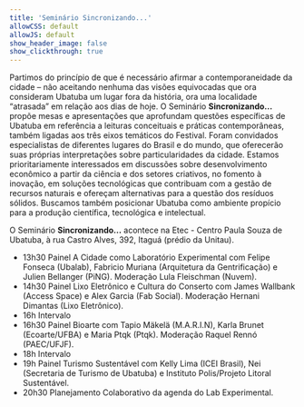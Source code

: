 ```yaml
---
title: 'Seminário Sincronizando...'
allowCSS: default
allowJS: default
show_header_image: false
show_clickthrough: true
---
```


Partimos do princípio de que é necessário afirmar a contemporaneidade da cidade – não aceitando nenhuma das visões equivocadas que ora consideram Ubatuba um lugar fora da história, ora uma localidade “atrasada” em relação aos dias de hoje. O Seminário **Sincronizando...** propõe mesas e apresentações que aprofundam questões específicas de Ubatuba em referência a leituras conceituais e práticas contemporâneas, também ligadas aos três eixos temáticos do Festival. Foram convidados especialistas de diferentes lugares do Brasil e do mundo, que oferecerão suas próprias interpretações sobre particularidades da cidade. Estamos prioritariamente interessados em discussões sobre desenvolvimento econômico a partir da ciência e dos setores criativos, no fomento à inovação, em soluções tecnológicas que contribuam com a gestão de recursos naturais e ofereçam alternativas para a questão dos resíduos sólidos. Buscamos também posicionar Ubatuba como ambiente propício para a produção científica, tecnológica e intelectual.

O Seminário **Sincronizando...**  acontece na Etec - Centro Paula Souza de Ubatuba, à rua Castro Alves, 392, Itaguá (prédio da Unitau).

- 13h30 Painel A Cidade como Laboratório Experimental com Felipe Fonseca (Ubalab), Fabricio Muriana (Arquitetura da Gentrificação) e Julien Bellanger (PiNG). Moderação Lula Fleischman (Nuvem).
- 14h30 Painel Lixo Eletrônico e Cultura do Conserto com James Wallbank (Access Space) e Alex Garcia (Fab Social). Moderação Hernani Dimantas (Lixo Eletrônico).
- 16h Intervalo
- 16h30 Painel Bioarte com Tapio Mäkelä (M.A.R.I.N), Karla Brunet (Ecoarte/UFBA) e Maria Ptqk (Ptqk). Moderação Raquel Rennó (PAEC/UFJF).
- 18h Intervalo
- 19h Painel Turismo Sustentável com Kelly Lima (ICEI Brasil), Nei (Secretaria de Turismo de Ubatuba) e Instituto Polis/Projeto Litoral Sustentável.
- 20h30 Planejamento Colaborativo da agenda do Lab Experimental.
